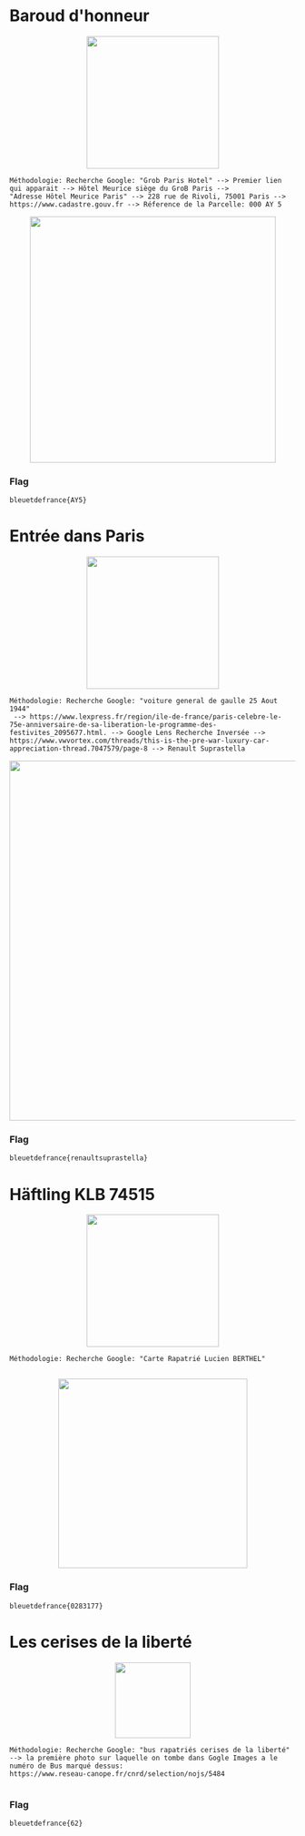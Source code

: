 # Baroud d'honneur

<p align="center"> <img width="233" src="https://user-images.githubusercontent.com/104733166/172060819-f67a7e37-b1c4-4e4e-a7cb-8dc2f2097684.png">

```
Méthodologie: Recherche Google: "Grob Paris Hotel" --> Premier lien qui apparait --> Hôtel Meurice siège du GroB Paris --> 
"Adresse Hôtel Meurice Paris" --> 228 rue de Rivoli, 75001 Paris --> https://www.cadastre.gouv.fr --> Réference de la Parcelle: 000 AY 5
```
 
<p align="center"> <img width="433" src="https://user-images.githubusercontent.com/104733166/172061246-8e730f7a-39b0-4dd7-8ef6-f1a16567d620.png">


  
### Flag
  
```
bleuetdefrance{AY5}
```
  
  


# Entrée dans Paris
<p align="center"> <img width="233" src="https://user-images.githubusercontent.com/104733166/172060184-b3762291-ced7-4e2d-a801-ccc220e01171.png">

```
Méthodologie: Recherche Google: "voiture general de gaulle 25 Aout 1944" 
 --> https://www.lexpress.fr/region/ile-de-france/paris-celebre-le-75e-anniversaire-de-sa-liberation-le-programme-des-festivites_2095677.html. --> Google Lens Recherche Inversée --> 
https://www.vwvortex.com/threads/this-is-the-pre-war-luxury-car-appreciation-thread.7047579/page-8 --> Renault Suprastella
```
  
<p align="center"> <img width="633" src="https://user-images.githubusercontent.com/104733166/172060737-be3b50f6-4fa8-4bd6-97f2-a010312e8edb.jpg">


### Flag
  
```
bleuetdefrance{renaultsuprastella}
```



# Häftling KLB 74515

<p align="center"> <img width="233" src="https://user-images.githubusercontent.com/104733166/172059862-e6280248-9427-4e8c-95fa-6887180d7460.png">

```
Méthodologie: Recherche Google: "Carte Rapatrié Lucien BERTHEL" 
  
```
  
<p align="center"> <img width="333" src="https://user-images.githubusercontent.com/104733166/172060082-f18fb496-d2bc-4e50-a485-2087aac08f34.png">


### Flag
  
```
bleuetdefrance{0283177}
```



# Les cerises de la liberté 
<p align="center"> <img width="133" src="https://user-images.githubusercontent.com/104733166/172059571-f566bd2c-d4ae-4946-b802-c30b51e690be.png">

```
Méthodologie: Recherche Google: "bus rapatriés cerises de la liberté" --> la première photo sur laquelle on tombe dans Gogle Images a le numéro de Bus marqué dessus:
https://www.reseau-canope.fr/cnrd/selection/nojs/5484
  
```
  

### Flag
  
```
bleuetdefrance{62}
```
  
